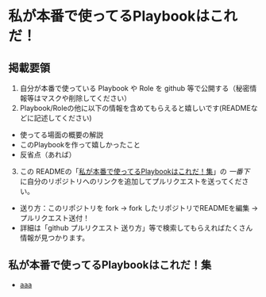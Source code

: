 # 私が本番で使ってるPlaybookはこれだ！

## 掲載要領

1. 自分が本番で使っている Playbook や Role を github 等で公開する（秘密情報等はマスクや削除してください）
2. Playbook/Roleの他に以下の情報を含めてもらえると嬉しいです(READMEなどに記述してください)
  - 使ってる場面の概要の解説
  - このPlaybookを作って嬉しかったこと
  - 反省点（あれば）
3. この READMEの「[私が本番で使ってるPlaybookはこれだ！集](#私が本番で使ってるplaybookはこれだ集)」の *一番下* に自分のリポジトリへのリンクを追加してプルリクエストを送ってください。
  - 送り方：このリポジトリを fork → fork したリポジトリでREADMEを編集 → プルリクエスト送付！
  - 詳細は「github プルリクエスト 送り方」等で検索してもらえればたくさん情報が見つかります。

## 私が本番で使ってるPlaybookはこれだ！集

- [aaa](bbb)
